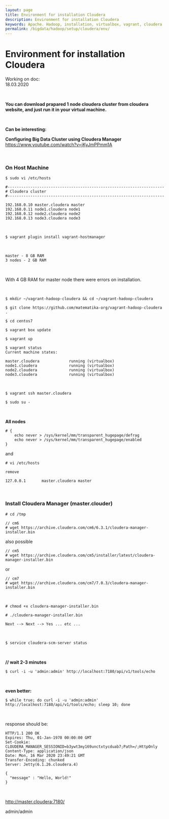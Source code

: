 ```yaml
---
layout: page
title: Environment for installation Cloudera
description: Environment for installation Cloudera
keywords: Apache. Hadoop, installation, virtualbox, vagrant, cloudera
permalink: /bigdata/hadoop/setup/cloudera/env/
---
```


# Environment for installation Cloudera

Working on doc:  
18.03.2020

<br/>

**You can download prapared 1 node cloudera cluster from cloudera website, and just run it in your virtual machine.**

<br/>

**Can be interesting:**

**Configuring Big Data Cluster using Cloudera Manager**  
https://www.youtube.com/watch?v=jKyJmPPmm1A

<br/>

### On Host Machine

    $ sudo vi /etc/hosts

```
#---------------------------------------------------------------------
# Cloudera cluster
#---------------------------------------------------------------------

192.168.0.10 master.cloudera master
192.168.0.11 node1.cloudera node1
192.168.0.12 node2.cloudera node2
192.168.0.13 node3.cloudera node3
```

<br/>

    $ vagrant plugin install vagrant-hostmanager

<br/>

    master - 8 GB RAM
    3 nodes - 2 GB RAM

<br/>

With 4 GB RAM for master node there were errors on installation.

<br/>

    $ mkdir ~/vagrant-hadoop-cloudera && cd ~/vagrant-hadoop-cloudera

    $ git clone https://github.com/matematika-org/vagrant-hadoop-cloudera .

    $ cd centos7

    $ vagrant box update

    $ vagrant up

    $ vagrant status
    Current machine states:

    master.cloudera             running (virtualbox)
    node1.cloudera              running (virtualbox)
    node2.cloudera              running (virtualbox)
    node3.cloudera              running (virtualbox)

<br/>

    $ vagrant ssh master.cloudera

    $ sudo su -

<br/>

**All nodes**

    # {
        echo never > /sys/kernel/mm/transparent_hugepage/defrag
        echo never > /sys/kernel/mm/transparent_hugepage/enabled
    }

and

    # vi /etc/hosts

```
remove

127.0.0.1       master.cloudera master
```

<br/>

### Install Cloudera Manager (master.clouder)

    # cd /tmp

    // cm6
    # wget https://archive.cloudera.com/cm6/6.3.1/cloudera-manager-installer.bin

also possible

    // cm5
    # wget https://archive.cloudera.com/cm5/installer/latest/cloudera-manager-installer.bin

or

    // cm7
    # wget https://archive.cloudera.com/cm7/7.0.3/cloudera-manager-installer.bin

<br/>

    # chmod +x cloudera-manager-installer.bin

    # ./cloudera-manager-installer.bin

    Next --> Next --> Yes ... etc ...

<br/>

    $ service cloudera-scm-server status

<br/>

<!--
    $ netstat -nap |grep 71800
    $ curl -i http://localhost:7180
-->

**// wait 2-3 minutes**

    $ curl -i -u 'admin:admin' http://localhost:7180/api/v1/tools/echo

<br/>

**even better:**

    $ while true; do curl -i -u 'admin:admin' http://localhost:7180/api/v1/tools/echo; sleep 10; done

<br/>

response should be:

```
HTTP/1.1 200 OK
Expires: Thu, 01-Jan-1970 00:00:00 GMT
Set-Cookie: CLOUDERA_MANAGER_SESSIONID=b3ywt3my169unctxtycduab7;Path=/;HttpOnly
Content-Type: application/json
Date: Mon, 16 Mar 2020 23:49:21 GMT
Transfer-Encoding: chunked
Server: Jetty(6.1.26.cloudera.4)

{
  "message" : "Hello, World!"
}
```

<br/>

http://master.cloudera:7180/

admin/admin
